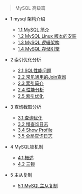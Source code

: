 > MySQL 高级篇

* 1 mysql 架构介绍
  * [1.1 MySQL 简介](books/mysql-plus/1.1_MySQL简介.md)
  * [1.2 MySQL Linux 版本的安装](books/mysql-plus/1.2_MySQL安装教程.md)
  * [1.3 MySQL 逻辑架构](books/mysql-plus/1.3_MySQL逻辑架构.md)
  * [1.4 MySQL 存储引擎](books/mysql-plus/1.4_MySQL存储引擎.md)
* 2 索引优化分析
  * [2.1 SQL性能问题](books/mysql-plus/2.1_SQL性能问题.md)
  * [2.2 常见通用的Join查询](books/mysql-plus/2.2_常见通用的Join查询.md)
  * [2.3 索引简介](books/mysql-plus/2.3_索引简介.md)
  * [2.4 性能分析](books/mysql-plus/2.4_性能分析.md)
  * [2.5 索引优化](books/mysql-plus/2.5_索引优化.md)
* 3 查询截取分析
  * [3.1 查询优化](books/mysql-plus/3.1_查询优化.md)
  * [3.2 慢查询日志](books/mysql-plus/3.2_慢查询日志.md)
  * [3.4 Show Profile](books/mysql-plus/3.4_Show_Profile.md)
  * [3.5 全局查询日志](books/mysql-plus/3.5_全局查询日志.md)
* 4 MySQL锁机制
  
  * [4.1 概述](books/mysql-plus/4.1_概述.md)
  * [4.2 三锁](books/mysql-plus/4.2_三锁.md)
* 5 主从复制
  
  * [5.1 MySQL主从复制](books/mysql-plus/5.1_MySQL主从复制.md)
  
    

